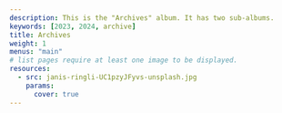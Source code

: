 ```yaml
---
description: This is the "Archives" album. It has two sub-albums.
keywords: [2023, 2024, archive]
title: Archives
weight: 1
menus: "main"
# list pages require at least one image to be displayed.
resources:
  - src: janis-ringli-UC1pzyJFyvs-unsplash.jpg
    params:
      cover: true
---
```

